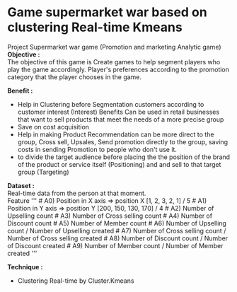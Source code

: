 # Game supermarket war based on clustering Real-time Kmeans  
Project Supermarket war game (Promotion and marketing Analytic game)  
**Objective :**  
The objective of this game is Create games to help segment players who play the game accordingly.
Player's preferences according to the promotion category that the player chooses in the game.  
  
**Benefit :**  
- Help in Clustering before Segmentation customers according to customer interest (Interest) Benefits
Can be used in retail businesses that want to sell products that meet the needs of a more precise group  
- Save on cost acquisition  
- Help in making Product Recommendation can be more direct to the group, Cross sell, Upsales, Send promotion directly to the group, saving costs in sending Promotion to people who don't use it.  
- to divide the target audience before placing the the position of the brand of the product or service itself (Positioning) and and sell to that target group (Targeting)  
  
**Dataset :**  
Real-time data from the person at that moment.  
Feature
    '''
    # A0) Position in X axis => position X [1, 2, 3, 2, 1] / 5
    # A1) Position in Y axis => position Y [200, 150, 130, 170] / 4
    # A2) Number of Upselling count
    # A3) Number of Cross selling count
    # A4) Number of Discount count
    # A5) Number of Member count
    # A6) Number of Upselling count / Number of Upselling created
    # A7) Number of Cross selling count / Number of Cross selling created
    # A8) Number of Discount count / Number of Discount created
    # A9) Number of Member count / Number of Member created
    '''
  
**Technique :**  
- Clustering Real-time by Cluster.Kmeans  

